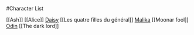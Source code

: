 #Character List

[[Ash]]
[[Alice]]
[Daisy](Daisy)
[[Les quatre filles du général]]
[Malika](Malika)
[[Moonar fool]]
[Odin](Odin)
[[The dark lord]]
